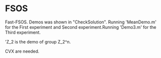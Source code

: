 # FSOS
Fast-FSOS. Demos was shown in "CheckSolution". Running 'MeanDemo.m' for the First experiment and Second experiment.Running 'Demo3.m' for the Third experiment.



'Z_2 is the demo of group Z_2^n. 

CVX  are needed.

